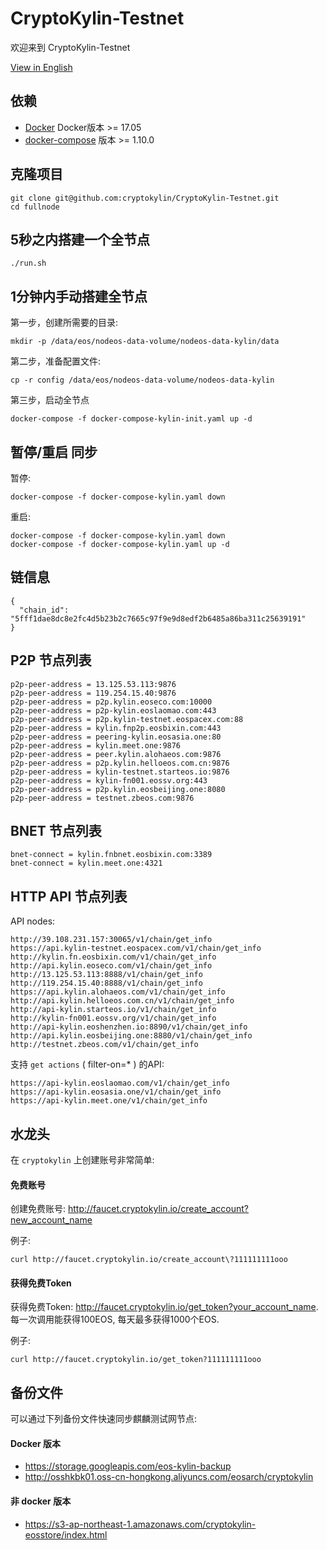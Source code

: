 # CryptoKylin-Testnet

欢迎来到 CryptoKylin-Testnet

[View in English](README.md)

## 依赖

- [Docker](https://docs.docker.com) Docker版本 >= 17.05
- [docker-compose](https://docs.docker.com/compose/) 版本 >= 1.10.0

## 克隆项目

```
git clone git@github.com:cryptokylin/CryptoKylin-Testnet.git
cd fullnode
```

## 5秒之内搭建一个全节点

```
./run.sh
```

## 1分钟内手动搭建全节点

第一步，创建所需要的目录:

```
mkdir -p /data/eos/nodeos-data-volume/nodeos-data-kylin/data
```

第二步，准备配置文件:

```
cp -r config /data/eos/nodeos-data-volume/nodeos-data-kylin
```

第三步，启动全节点

```
docker-compose -f docker-compose-kylin-init.yaml up -d
```

## 暂停/重启 同步

暂停:

```
docker-compose -f docker-compose-kylin.yaml down
```

重启:

```
docker-compose -f docker-compose-kylin.yaml down
docker-compose -f docker-compose-kylin.yaml up -d
```
## 链信息

```
{
  "chain_id": "5fff1dae8dc8e2fc4d5b23b2c7665c97f9e9d8edf2b6485a86ba311c25639191"
}
```

## P2P 节点列表

```
p2p-peer-address = 13.125.53.113:9876
p2p-peer-address = 119.254.15.40:9876
p2p-peer-address = p2p.kylin.eoseco.com:10000
p2p-peer-address = p2p-kylin.eoslaomao.com:443
p2p-peer-address = p2p.kylin-testnet.eospacex.com:88
p2p-peer-address = kylin.fnp2p.eosbixin.com:443
p2p-peer-address = peering-kylin.eosasia.one:80
p2p-peer-address = kylin.meet.one:9876
p2p-peer-address = peer.kylin.alohaeos.com:9876
p2p-peer-address = p2p.kylin.helloeos.com.cn:9876
p2p-peer-address = kylin-testnet.starteos.io:9876
p2p-peer-address = kylin-fn001.eossv.org:443
p2p-peer-address = p2p.kylin.eosbeijing.one:8080
p2p-peer-address = testnet.zbeos.com:9876
```

## BNET 节点列表

```
bnet-connect = kylin.fnbnet.eosbixin.com:3389
bnet-connect = kylin.meet.one:4321
```

## HTTP API 节点列表

API nodes:
```
http://39.108.231.157:30065/v1/chain/get_info
https://api.kylin-testnet.eospacex.com/v1/chain/get_info
http://kylin.fn.eosbixin.com/v1/chain/get_info
http://api.kylin.eoseco.com/v1/chain/get_info
http://13.125.53.113:8888/v1/chain/get_info
http://119.254.15.40:8888/v1/chain/get_info
https://api.kylin.alohaeos.com/v1/chain/get_info
http://api.kylin.helloeos.com.cn/v1/chain/get_info
http://api-kylin.starteos.io/v1/chain/get_info
http://kylin-fn001.eossv.org/v1/chain/get_info
http://api-kylin.eoshenzhen.io:8890/v1/chain/get_info
http://api.kylin.eosbeijing.one:8880/v1/chain/get_info
http://testnet.zbeos.com/v1/chain/get_info
```

支持 `get actions` ( filter-on=* ) 的API:
```
https://api-kylin.eoslaomao.com/v1/chain/get_info
https://api-kylin.eosasia.one/v1/chain/get_info
https://api-kylin.meet.one/v1/chain/get_info
```

## 水龙头

在 `cryptokylin` 上创建账号非常简单:

#### 免费账号
创建免费账号: http://faucet.cryptokylin.io/create_account?new_account_name

例子:
```
curl http://faucet.cryptokylin.io/create_account\?111111111ooo
```

#### 获得免费Token
获得免费Token: http://faucet.cryptokylin.io/get_token?your_account_name. 
每一次调用能获得100EOS, 每天最多获得1000个EOS.

例子:
``` 
curl http://faucet.cryptokylin.io/get_token?111111111ooo
```

## 备份文件

可以通过下列备份文件快速同步麒麟测试网节点:

#### Docker 版本

- https://storage.googleapis.com/eos-kylin-backup
- http://osshkbk01.oss-cn-hongkong.aliyuncs.com/eosarch/cryptokylin

#### 非 docker 版本

- https://s3-ap-northeast-1.amazonaws.com/cryptokylin-eosstore/index.html